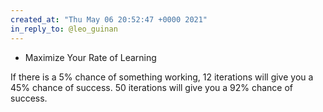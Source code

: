 ```yaml
---
created_at: "Thu May 06 20:52:47 +0000 2021"
in_reply_to: @leo_guinan
---
```


- Maximize Your Rate of Learning

If there is a 5% chance of something working, 12 iterations will give you a 45% chance of success. 50 iterations will give you a 92% chance of success.